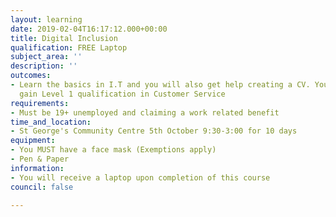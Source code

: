 ```yaml
---
layout: learning
date: 2019-02-04T16:17:12.000+00:00
title: Digital Inclusion
qualification: FREE Laptop
subject_area: ''
description: ''
outcomes:
- Learn the basics in I.T and you will also get help creating a CV. You will also
  gain Level 1 qualification in Customer Service
requirements:
- Must be 19+ unemployed and claiming a work related benefit
time_and_location:
- St George's Community Centre 5th October 9:30-3:00 for 10 days
equipment:
- You MUST have a face mask (Exemptions apply)
- Pen & Paper
information:
- You will receive a laptop upon completion of this course
council: false

---
```

